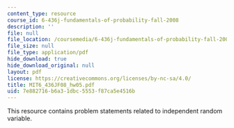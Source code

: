 ```yaml
---
content_type: resource
course_id: 6-436j-fundamentals-of-probability-fall-2008
description: ''
file: null
file_location: /coursemedia/6-436j-fundamentals-of-probability-fall-2008/7e882716b6a31dbc5553f87ca5e4516b_MIT6_436JF08_hw05.pdf
file_size: null
file_type: application/pdf
hide_download: true
hide_download_original: null
layout: pdf
license: https://creativecommons.org/licenses/by-nc-sa/4.0/
title: MIT6_436JF08_hw05.pdf
uid: 7e882716-b6a3-1dbc-5553-f87ca5e4516b
---
```

This resource contains problem statements related to independent random variable.